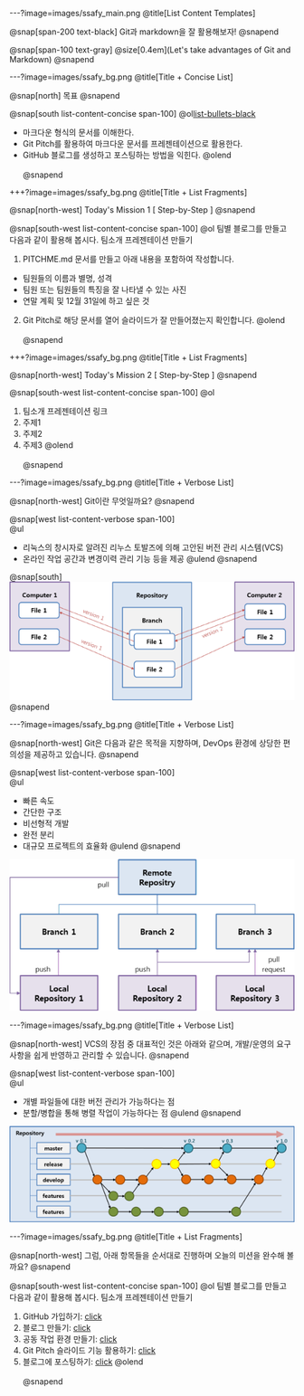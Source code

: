 ---?image=images/ssafy_main.png
@title[List Content Templates]

@snap[span-200 text-black]
Git과 markdown을 잘 활용해보자!
@snapend

@snap[span-100 text-gray]
@size[0.4em](Let's take advantages of Git and Markdown)
@snapend

---?image=images/ssafy_bg.png
@title[Title + Concise List]

@snap[north]
목표
@snapend

@snap[south list-content-concise span-100]
@ol[list-bullets-black](false)
- 마크다운 형식의 문서를 이해한다.
- Git Pitch를 활용하여 마크다운 문서를 프레젠테이션으로 활용한다.
- GitHub 블로그를 생성하고 포스팅하는 방법을 익힌다.
@olend
<br><br>
@snapend

+++?image=images/ssafy_bg.png
@title[Title + List Fragments]

@snap[north-west]
Today's Mission 1 [ Step-by-Step ]
@snapend

@snap[south-west list-content-concise span-100]
@ol
팀별 블로그를 만들고 다음과 같이 활용해 봅시다.
팀소개 프레젠테이션 만들기
1. PITCHME.md 문서를 만들고 아래 내용을 포함하여 작성합니다.
- 팀원들의 이름과 별명, 성격
- 팀원 또는 팀원들의 특징을 잘 나타낼 수 있는 사진 
- 연말 계획 및 12월 31일에 하고 싶은 것
2. Git Pitch로 해당 문서를 열어 슬라이드가 잘 만들어졌는지 확인합니다. 
@olend
<br><br>
@snapend

+++?image=images/ssafy_bg.png
@title[Title + List Fragments]

@snap[north-west]
Today's Mission 2 [ Step-by-Step ]
@snapend

@snap[south-west list-content-concise span-100]
@ol
1. 팀소개 프레젠테이션 링크
2. 주제1
3. 주제2
4. 주제3
@olend
<br><br>
@snapend

---?image=images/ssafy_bg.png
@title[Title + Verbose List]

@snap[north-west]
Git이란 무엇일까요?
@snapend

@snap[west list-content-verbose span-100]
<br>
@ul[](false)
- 리눅스의 창시자로 알려진 리누스 토발즈에 의해 고안된 버전 관리 시스템(VCS)
- 온라인 작업 공간과 변경이력 관리 기능 등을 제공
@ulend
@snapend

@snap[south]
![What is Git](images/what_is_git.png)
@snapend

---?image=images/ssafy_bg.png
@title[Title + Verbose List]

@snap[north-west]
Git은 다음과 같은 목적을 지향하며, DevOps 환경에 상당한 편의성을 제공하고 있습니다. 
@snapend

@snap[west list-content-verbose span-100]
<br>
@ul[](false)
- 빠른 속도 
- 간단한 구조 
- 비선형적 개발 
- 완전 분리 
- 대규모 프로젝트의 효율화
@ulend
@snapend

![Purpose of Git](images/purpose_of_git.png)

---?image=images/ssafy_bg.png
@title[Title + Verbose List]

@snap[north-west]
VCS의 장점 중 대표적인 것은 아래와 같으며, 개발/운영의 요구사항을 쉽게 반영하고 관리할 수 있습니다. 
@snapend

@snap[west list-content-verbose span-100]
<br>
@ul[](false)
- 개별 파일들에 대한 버전 관리가 가능하다는 점 
- 분할/병합을 통해 병렬 작업이 가능하다는 점
@ulend
@snapend

![Pros of VCS](images/pros_of_vcs.png)

---?image=images/ssafy_bg.png
@title[Title + List Fragments]

@snap[north-west]
그럼, 아래 항목들을 순서대로 진행하며 오늘의 미션을 완수해 볼까요?
@snapend

@snap[south-west list-content-concise span-100]
@ol
팀별 블로그를 만들고 다음과 같이 활용해 봅시다.
팀소개 프레젠테이션 만들기
1. GitHub 가입하기: [click](https://ssafy2018.github.io/public/Join-GitHub/)
2. 블로그 만들기: [click](https://ssafy2018.github.io/public/Add-Collaborator/) 
3. 공동 작업 환경 만들기: [click](https://ssafy2018.github.io/public/Slideshow-with-GitPitch/)
4. Git Pitch 슬라이드 기능 활용하기: [click](https://ssafy2018.github.io/public/Create-Page-with-Theme/) 
5. 블로그에 포스팅하기: [click](https://ssafy2018.github.io/public/Posting-on-Your-Blog/)
@olend
<br><br>
@snapend

